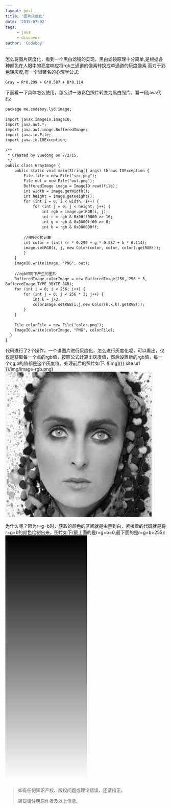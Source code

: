 ```yaml
---
layout: post
title: '图片灰度化'
date: '2015-07-02'
tags:
     - java
     - discover
author: 'Codeboy'
---
```

怎么将图片灰度化，看到一个黑白滤镜的实现，黑白滤镜原理十分简单,是根据各种颜色在人眼中的亮度响应将rgb三通道的像素转换成单通道的灰度像素.而对于彩色转灰度,有一个很著名的心理学公式:
	
	Gray = R*0.299 + G*0.587 + B*0.114 

下面看一下具体怎么使用，怎么讲一张彩色照片转变为黑白照片。看一段java代码:

	package me.codeboy.lyd.image;

	import javax.imageio.ImageIO;
	import java.awt.*;
	import java.awt.image.BufferedImage;
	import java.io.File;
	import java.io.IOException;

	/**
	 * Created by yuedong on 7/2/15.
	 */
	public class GrayImage {
	    public static void main(String[] args) throws IOException {
	        File file = new File("src.png");
	        File out = new File("out.png");
	        BufferedImage image = ImageIO.read(file);
	        int width = image.getWidth();
	        int height = image.getHeight();
	        for (int i = 0; i < width; i++) {
	            for (int j = 0; j < height; j++) {
	                int rgb = image.getRGB(i, j);
	                int r = rgb & 0x00ff0000 >> 16;
	                int g = rgb & 0x0000ff00 >> 8;
	                int b = rgb & 0x000000ff;

            //根据公式计算
            int color = (int) (r * 0.299 + g * 0.587 + b * 0.114);
            image.setRGB(i, j, new Color(color, color, color).getRGB());
	        }
	    }
	    ImageIO.write(image, "PNG", out);

	    //rgb相同下产生的图片
	    BufferedImage colorImage = new BufferedImage(256, 256 * 3, BufferedImage.TYPE_3BYTE_BGR);
	    for (int i = 0; i < 256; i++) {
	        for (int j = 0; j < 256 * 3; j++) {
	            int k = j/3;
	            colorImage.setRGB(i,j,new Color(k,k,k).getRGB());
	        }
	    }

        File colorFile = new File("color.png");
        ImageIO.write(colorImage, "PNG", colorFile);
      }
	}

代码进行了2个操作，一个讲图片进行灰度化，怎么进行灰度化呢，可以看出，仅仅是获取每一个点的rgb值，按照公式计算出灰度值，然后设置新的rgb值，每一个r,g,b的值都是这个灰度值。处理前后的照片如下:
![img]({{ site.url }}/img/image-rgb.png)
![img](/img/image-gray.png)

为什么呢？因为r=g=b时，获取的颜色的区间就是由黑到白，紧接着的代码就是将r=g=b的颜色绘制出来，图片如下(最上面的是r=g=b=0,最下面的是r=g=b=255):
![img](/img/image-rgb.png)


> 如有任何知识产权、版权问题或理论错误，还请指正。
>
> 转载请注明原作者及以上信息。
